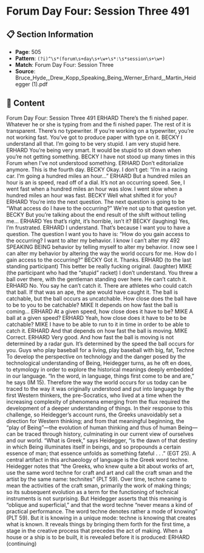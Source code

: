 # Forum Day Four: Session Three 491

## 📋 Section Information

- **Page**: 505
- **Pattern**: `(?i)^\s*(forum\s+day\s+\w+\s*:\s*session\s+\w+)`
- **Match**: Forum Day Four: Session Three
- **Source**: Bruce_Hyde,_Drew_Kopp_Speaking_Being_Werner_Erhard,_Martin_Heidegger (1).pdf

## 📄 Content

Forum Day Four: Session Three 491
ERHARD
There’s the fi nished paper. Whatever he or she is typing from and the fi nished paper. The rest
of it is transparent. There’s no typewriter. If you’re working on a typewriter, you’re not working
fast. You’ve got to produce paper with type on it.
BECKY
I understand all that. I’m going to be very stupid. I am very stupid here.
ERHARD
You’re being very smart. It would be stupid to sit down when you’re not getting something.
BECKY
I have not stood up many times in this Forum when I’ve not understood something.
ERHARD
Don’t editorialize anymore. This is the fourth day.
BECKY
Okay. I don’t get: “I’m in a racing car. I’m going a hundred miles an hour...”
ERHARD
But a hundred miles an hour is an is speed, read off  of a dial. It’s not an occurring speed. See, I
went fast when a hundred miles an hour was slow. I went slow when a hundred miles an hour
was fast.
BECKY
Well what shifted it for you?
ERHARD
You’re into the next question. The next question is going to be “What access do I have to the
occurring?” We’re not up to that question yet.
BECKY
But you’re talking about the end result of the shift without telling me...
ERHARD
Yes that’s right, it’s horrible, isn’t it?
BECKY (laughing)
Yes, I’m frustrated.
ERHARD
I understand. That’s because I want you to have a question. The question I want you to have is:
“How do you gain access to the occurring? I want to alter my behavior. I know I can’t alter my
492
SPEAKING BEING
behavior by telling myself to alter my behavior. I now see I can alter my behavior by altering the
way the world occurs for me. How do I gain access to the occurring?”
BECKY
Got it. Thanks.
ERHARD (to the last standing participant)
This better be really fucking original.
(laughter)
MIKE (the participant who had the “stupid” racket)
I don’t understand. You threw a ball over there, with the gentleman standing over here. He can’t
catch it.
ERHARD
No. You say he can’t catch it. There are athletes who could catch that ball. If that was an ape,
the ape would have caught it. The ball is catchable, but the ball occurs as uncatchable. How
close does the ball have to be to you to be catchable?
MIKE
It depends on how fast the ball is coming...
ERHARD
At a given speed, how close does it have to be?
MIKE
A ball at a given speed?
ERHARD
Yeah, how close does it have to be to be catchable?
MIKE
I have to be able to run to it in time in order to be able to catch it.
ERHARD
And that depends on how fast the ball is moving.
MIKE
Correct.
ERHARD
Very good. And how fast the ball is moving is not determined by a radar gun. It’s determined by
the speed the ball occurs for you. Guys who play baseball for a living, play baseball with big, fat,
Techne
To develop the perspective on technology and the danger posed
by the technological understanding of Being, Heidegger turns,
as he oft en does, to etymology in order to explore the historical
meanings deeply embedded in our language. “In the word,
in language, things first come to be and are,” he says (IM 15).
Therefore the way the world occurs for us today can be traced to
the way it was originally understood and put into language by the
first Western thinkers, the pre-Socratics, who lived at a time when
the increasing complexity of phenomena emerging from the flux
required the development of a deeper understanding of things.
In their response to this challenge, so Heidegger’s account
runs, the Greeks unavoidably set a direction for Western thinking;
and from that meaningful beginning, the “play of Being”—the
evolution of human thinking and thus of human Being—can
be traced through history, culminating in our current view of
ourselves and our world. “What is Greek,” says Heidegger, “is the
dawn of that destiny in which Being illuminates itself in beings,
and so propounds a certain essence of man; that essence unfolds
as something fateful . . .” (EGT 25).
A central artifact in this archaeology of language is the Greek
word techne. Heidegger notes that “the Greeks, who knew quite a
bit about works of art, use the same word techne for craft  and art
and call the craft sman and the artist by the same name: technites”
(PLT 59). Over time, techne came to mean the activities of the
craft sman, primarily the work of making things; so its subsequent
evolution as a term for the functioning of technical instruments is
not surprising. But Heidegger asserts that this meaning is “oblique
and superficial,” and that the word techne “never means a kind of
practical performance. The word techne denotes rather a mode of
knowing” (PLT 59).
But it is knowing in a unique mode: techne is knowing that
creates what is known. It reveals things by bringing them forth for
the first time, a stage in the creative process that precedes the
act of making. When a house or a ship is to be built, it is revealed
before it is produced:
ERHARD (continuing)